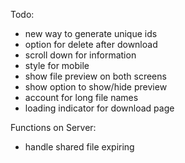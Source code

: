 Todo:

- new way to generate unique ids
- option for delete after download
- scroll down for information
- style for mobile
- show file preview on both screens
- show option to show/hide preview
- account for long file names
- loading indicator for download page
<!-- - add url picker -->
<!-- - add clear file button on upload screen -->
<!-- - use context api for state in upload mode -->

Functions on Server:

<!-- - human readable url generator
  - deal with collisions
(https://aistudio.google.com/prompts/13BV6IdfJi5lqTNLjSWaDqElYP3NKTFdV) -->
<!-- - accept API request -->
<!-- - upload file to R2 -->
<!-- - create data object -->
<!-- - insert data in database -->
- handle shared file expiring
